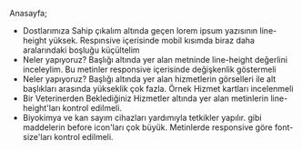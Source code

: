 Anasayfa;
- Dostlarımıza Sahip çıkalım altında geçen lorem ipsum yazısının line-height yüksek. Respınsive içerisinde mobil kısımda biraz daha aralarındaki boşluğu küçültelim
- Neler yapıyoruz? Başlığı altında yer alan metninde line-height değerlini inceleylim. Bu metinler responsive içerisinde değişkenlik göstermeli
- Neler yapıyoruz? Başlığı altında yer alan hizmetlerin görselleri ile alt başlıkları arasında yükseklik çok fazla. Örnek Hizmet kartları incelenmeli
- Bir Veterinerden Beklediğiniz Hizmetler altında yer alan metinlerin line-height'ları kontrol edilmeli.
- Biyokimya ve kan sayım cihazları yardımıyla tetkikler yapılır. gibi maddelerin before icon'ları çok büyük. Metinlerde responsive göre font-size'ları kontrol edilmeli.
          